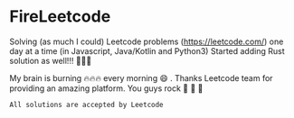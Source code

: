 # FireLeetcode
Solving (as much I could) Leetcode problems (https://leetcode.com/) one day at a time (in Javascript, Java/Kotlin and Python3)
Started adding Rust solution as well!!! 🚀🚀🚀

My brain is burning  🔥🔥🔥  every morning 😄 . Thanks Leetcode team for providing an amazing platform. You guys rock 🤘 🤘 🤘 

```
All solutions are accepted by Leetcode
```
